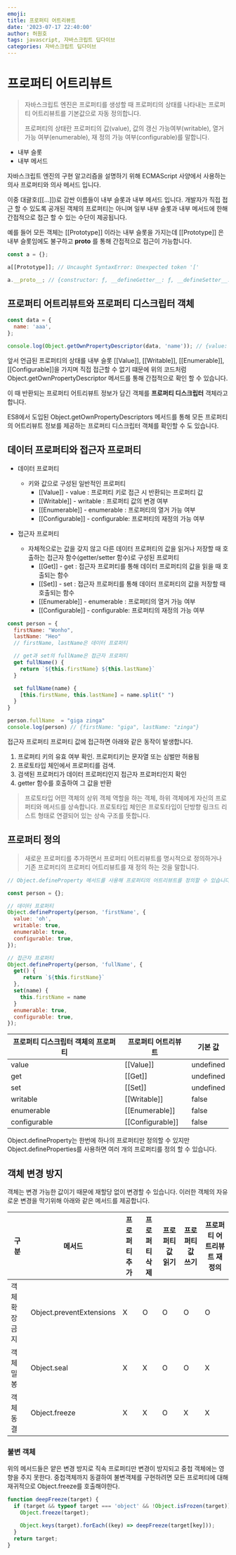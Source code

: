 ```yaml
---
emoji:
title: 프로퍼티 어트리뷰트
date: '2023-07-17 22:40:00'
author: 허원호
tags: javascript, 자바스크립트 딥다이브
categories: 자바스크립트 딥다이브
---
```


# 프로퍼티 어트리뷰트

> 자바스크립트 엔진은 프로퍼티를 생성할 때 프로퍼티의 상태를 나타내는 프로퍼티 어트리뷰트를 기본값으로 자동 정의합니다.
>
> 프로퍼티의 상태란 프로퍼티의 값(value), 값의 갱신 가능여부(writable), 열거 가능 여부(enumerable), 재 정의 가능 여부(configurable)를 말합니다.

- 내부 슬롯
- 내부 메서드

자바스크립트 엔진의 구현 알고리즘을 설명하기 위해 ECMAScript 사양에서 사용하는 의사 프로퍼티와 의사 메서드 입니다.

이중 대괄호([[...]])로 감싼 이름들이 내부 슬롯과 내부 메서드 입니다.
개발자가 직접 접근 할 수 있도록 공개된 객체의 프로퍼티는 아니며 일부 내부 슬롯과 내부 메서드에 한해 간접적으로 접근 할 수 있는 수단이 제공됩니다.

예를 들어 모든 객체는 [[Prototype]] 이라는 내부 슬롯을 가지는데 [[Prototype]] 은 내부 슬롯임에도 불구하고 **proto** 를 통해 간접적으로 접근이 가능합니다.

```js
const a = {};

a[[Prototype]]; // Uncaught SyntaxError: Unexpected token '['

a.__proto__; // {constructor: ƒ, __defineGetter__: ƒ, __defineSetter__: ƒ, hasOwnProperty: ƒ, __lookupGetter__: ƒ, …}
```

## 프로퍼티 어트리뷰트와 프로퍼티 디스크립터 객체

```js
const data = {
  name: 'aaa',
};

console.log(Object.getOwnPropertyDescriptor(data, 'name')); // {value: 'aaa', writable: true, enumerable: true, configurable: true}
```

앞서 언급된 프로퍼티의 상태를 내부 슬롯 [[Value]], [[Writable]], [[Enumerable]], [[Configurable]]을 가지며 직접 접근할 수 없기 떄문에 위의 코드처럼 Object.getOwnPropertyDescriptor 메서드를 통해 간접적으로 확인 할 수 있습니다.

이 때 반환되는 프로퍼티 어트리뷰트 정보가 담긴 객체를 **프로퍼티 디스크립터** 객체라고 합니다.

ES8에서 도입된 Object.getOwnPropertyDescriptors 메서드를 통해 모든 프로퍼티의 어트리뷰트 정보를 제공하는 프로퍼티 디스크립터 객체를 확인할 수 도 있습니다.

## 데이터 프로퍼티와 접근자 프로퍼티

- 데이터 프로퍼티

  - 키와 값으로 구성된 일반적인 프로퍼티
    - [[Value]] - value : 프로퍼티 키로 접근 시 반환되는 프로퍼티 값
    - [[Writable]] - writable : 프로퍼티 값의 변경 여부
    - [[Enumerable]] - enumerable : 프로퍼티의 열거 가능 여부
    - [[Configurable]] - configurable: 프로퍼티의 재정의 가능 여부

- 접근자 프로퍼티
  - 자체적으로는 값을 갖지 않고 다른 데이터 프로퍼티의 값을 읽거나 저장할 때 호출하는 접근자 함수(getter/setter 함수)로 구성된 프로퍼티
    - [[Get]] - get : 접근자 프로퍼티를 통해 데이터 프로퍼티의 값을 읽을 때 호출되는 함수
    - [[Set]] - set : 접근자 프로퍼티를 통해 데이터 프로퍼티의 값을 저장할 때 호출되는 함수
    - [[Enumerable]] - enumerable : 프로퍼티의 열거 가능 여부
    - [[Configurable]] - configurable: 프로퍼티의 재정의 가능 여부

```js
const person = {
  firstName: "Wonho",
  lastName: "Heo"
  // firstName, lastName은 데이터 프로퍼티

  // get과 set의 fullName은 접근자 프로퍼티
  get fullName() {
    return `${this.firstName} ${this.lastName}`
  }

  set fullName(name) {
    [this.firstName, this.lastName] = name.split(" ")
  }
}

person.fullName  = "giga zinga"
console.log(person) // {firstName: "giga", lastName: "zinga"}
```

접근자 프로퍼티 프로퍼티 값에 접근하면 아래와 같은 동작이 발생합니다.

1. 프로퍼티 키의 유효 여부 확인. 프로퍼티키는 문자열 또는 심벌만 허용됨
2. 프로토타입 체인에서 프로퍼티를 검색.
3. 검색된 프로퍼티가 데이터 프로퍼티인지 접근자 프로퍼티인지 확인
4. getter 함수를 호출하여 그 값을 반환

> 프로토타입
> 어떤 객체의 상위 객체 역할을 하는 객체, 하위 객체에게 자신의 프로퍼티와 메서드를 상속합니다.
> 프로토타입 체인은 프로토타입이 단방향 링크드 리스트 형태로 연결되어 있는 상속 구조를 뜻합니다.

## 프로퍼티 정의

> 새로운 프로퍼티를 추가하면서 프로퍼티 어트리뷰트를 명시적으로 정의하거나 기존 프로퍼티의 프로퍼티 어트리뷰트를 재 정의 하는 것을 말합니다.

```js
// Object.defineProperty 메서드를 사용해 프로퍼티의 어트리뷰트를 정의할 수 있습니다.

const person = {};

// 데이터 프로퍼티
Object.defineProperty(person, 'firstName', {
  value: 'oh',
  writable: true,
  enumerable: true,
  configurable: true,
});

// 접근자 프로퍼티
Object.defineProperty(person, 'fullName', {
  get() {
     return `${this.firstName}`
  },
  set(name) {
    this.firstName = name
  }
  enumerable: true,
  configurable: true,
});
```

| 프로퍼티 디스크립터 객체의 프로퍼티 | 프로퍼티 어트리뷰트 | 기본 값   |
| ----------------------------------- | ------------------- | --------- |
| value                               | [[Value]]           | undefined |
| get                                 | [[Get]]             | undefined |
| set                                 | [[Set]]             | undefined |
| writable                            | [[Writable]]        | false     |
| enumerable                          | [[Enumerable]]      | false     |
| configurable                        | [[Configurable]]    | false     |

Object.defineProperty는 한번에 하나의 프로퍼티만 정의할 수 있지만 Object.defineProperties를 사용하면 여러 개의 프로퍼티를 정의 할 수 있습니다.

## 객체 변경 방지

객체는 변경 가능한 값이기 때문에 재할당 없이 변경할 수 있습니다.
이러한 객체의 자유로운 변경을 막기위해 아래와 같은 메서드를 제공합니다.

| 구분          | 메서드                   | 프로퍼티 추가 | 프로퍼티 삭제 | 프로퍼티 값 읽기 | 프로퍼티 값 쓰기 | 프로퍼티 어트리뷰트 재정의 |
| ------------- | ------------------------ | ------------- | ------------- | ---------------- | ---------------- | -------------------------- |
| 객체 확장금지 | Object.preventExtensions | X             | O             | O                | O                | O                          |
| 객체 밀봉     | Object.seal              | X             | X             | O                | O                | X                          |
| 객체 동결     | Object.freeze            | X             | X             | O                | X                | X                          |

### 불변 객체

위의 메서드들은 얕은 변경 방지로 직속 프로퍼티만 변경이 방지되고 중첩 객체에는 영향을 주지 못한다.
중첩객체까지 동결하여 불변객체를 구현하려면 모든 프로퍼티에 대해 재귀적으로 Object.freeze를 호출해야한다.

```js
function deepFreeze(target) {
  if (target && typeof target === 'object' && !Object.isFrozen(target)) {
    Object.freeze(target);

    Object.keys(target).forEach((key) => deepFreeze(target[key]));
  }
  return target;
}
```

